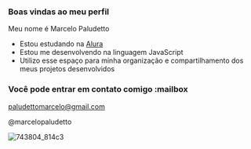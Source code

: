 ### Boas vindas ao meu perfil

Meu nome é Marcelo Paludetto

- Estou estudando na [Alura](https://www.alura.com.br)
- Estou me desenvolvendo na linguagem JavaScript
- Utilizo esse espaço para minha organização e compartilhamento dos meus projetos desenvolvidos

### Você pode entrar em contato comigo :mailbox

paludettomarcelo@gmail.com

@marcelopaludetto

![743804_814c3](https://github.com/user-attachments/assets/1922e5ed-dbae-4418-b7ac-36d0bc7bf43a)

